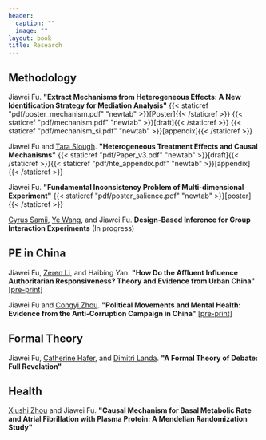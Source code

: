 ```yaml
---
header:
  caption: ""
  image: ""
layout: book
title: Research
---
```


## Methodology

Jiawei Fu. **"Extract Mechanisms from Heterogeneous Effects: A New Identification Strategy for Mediation Analysis"** 
{{< staticref "pdf/poster_mechanism.pdf" "newtab" >}}[Poster]{{< /staticref >}} {{< staticref "pdf/mechanism.pdf" "newtab" >}}[draft]{{< /staticref >}} {{< staticref "pdf/mechanism_si.pdf" "newtab" >}}[appendix]{{< /staticref >}}

Jiawei Fu and [Tara Slough](http://taraslough.com/). **"Heterogeneous Treatment Effects and Causal Mechanisms"** 
{{< staticref "pdf/Paper_v3.pdf" "newtab" >}}[draft]{{< /staticref >}}{{< staticref "pdf/hte_appendix.pdf" "newtab" >}}[appendix]{{< /staticref >}}

Jiawei Fu. **"Fundamental Inconsistency Problem of Multi-dimensional Experiment"** 
{{< staticref "pdf/poster_salience.pdf" "newtab" >}}[poster]{{< /staticref >}}

[Cyrus Samii](https://cyrussamii.com/), [Ye Wang](https://www.yewang-polisci.com/), and Jiawei Fu. **Design-Based Inference for Group Interaction Experiments** (In progress)

## PE in China

Jiawei Fu, [Zeren Li](https://www.zerenli.org/), and Haibing Yan. **"How Do the Affluent Influence Authoritarian Responsiveness? Theory and Evidence from Urban China"**
[[pre-print]](https://papers.ssrn.com/sol3/papers.cfm?abstract_id=4253200)

Jiawei Fu and [Congyi Zhou](https://sites.google.com/site/zhoucongyi/). **"Political Movements and Mental Health: Evidence from the Anti-Corruption Campaign in China"**
[[pre-print]](https://papers.ssrn.com/sol3/papers.cfm?abstract_id=4161190)


## Formal Theory

Jiawei Fu, [Catherine Hafer](https://scholar.google.com/citations?user=Y9FcWlcAAAAJ&hl=en), and [Dimitri Landa](https://wp.nyu.edu/dimitrilanda/). **"A Formal Theory of Debate: Full Revelation"**

## Health

[Xiushi Zhou](https://www.researchgate.net/profile/Xiushi-Zhou) and Jiawei Fu. **"Causal Mechanism for Basal Metabolic Rate and Atrial Fibrillation with Plasma Protein: A Mendelian Randomization Study"**



